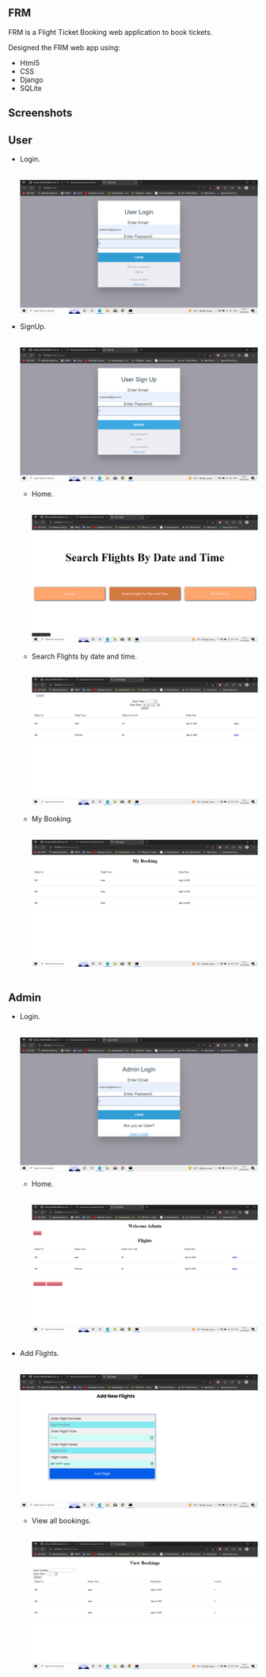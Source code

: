 ## FRM
FRM is a Flight Ticket Booking web application to book tickets.

Designed the FRM web app using:

- Html5
- CSS
- Django
- SQLite

## Screenshots
## User
 - Login.<br><br><br>
    ![index](https://github.com/pradyneel/FRM/blob/main/images/userlogin.png)
    <br>
    
   
 - SignUp.<br><br><br>
    ![index](https://github.com/pradyneel/FRM/blob/main/images/usersignup.png)
    <br>
       
    
   - Home.<br><br><br>
    ![index](https://github.com/pradyneel/FRM/blob/main/images/userhome.png)
    <br>
           
    
   - Search Flights by date and time.<br><br><br>
    ![index](https://github.com/pradyneel/FRM/blob/main/images/searchflights.png)
    <br>
    
           
   - My Booking.<br><br><br>
    ![index](https://github.com/pradyneel/FRM/blob/main/images/mybookings.png)
    <br>
    
## Admin
 - Login.<br><br><br>
    ![index](https://github.com/pradyneel/FRM/blob/main/images/adminlogin.png)
    <br>
    
               
   - Home.<br><br><br>
    ![index](https://github.com/pradyneel/FRM/blob/main/images/adminhome.png)
    <br>
    
   
 - Add Flights.<br><br><br>
    ![index](https://github.com/pradyneel/FRM/blob/main/images/addnewflights.png)
    <br>
    
           
   - View all bookings.<br><br><br>
    ![index](https://github.com/pradyneel/FRM/blob/main/images/viewbookings.png)
    <br>

